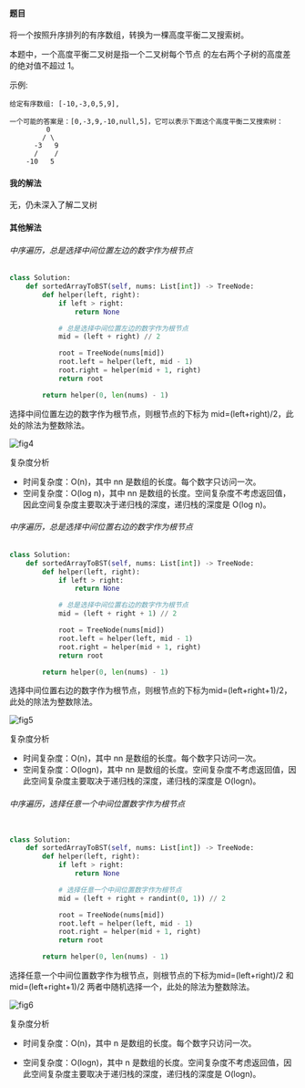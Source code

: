 #### 题目

将一个按照升序排列的有序数组，转换为一棵高度平衡二叉搜索树。

本题中，一个高度平衡二叉树是指一个二叉树每个节点 的左右两个子树的高度差的绝对值不超过 1。

示例:

    给定有序数组: [-10,-3,0,5,9],
    
    一个可能的答案是：[0,-3,9,-10,null,5]，它可以表示下面这个高度平衡二叉搜索树：
    		 0
     		/ \
          -3   9
          /    /
        -10   5
#### 我的解法

无，仍未深入了解二叉树

#### 其他解法

###### 中序遍历，总是选择中间位置左边的数字作为根节点

```python
class Solution:
    def sortedArrayToBST(self, nums: List[int]) -> TreeNode:
        def helper(left, right):
            if left > right:
                return None

            # 总是选择中间位置左边的数字作为根节点
            mid = (left + right) // 2

            root = TreeNode(nums[mid])
            root.left = helper(left, mid - 1)
            root.right = helper(mid + 1, right)
            return root

        return helper(0, len(nums) - 1)
```

选择中间位置左边的数字作为根节点，则根节点的下标为 mid=(left+right)/2，此处的除法为整数除法。

![fig4](https://assets.leetcode-cn.com/solution-static/108/108_fig4.png)

复杂度分析
- 时间复杂度：O(n)，其中 nn 是数组的长度。每个数字只访问一次。
- 空间复杂度：O(log n)，其中 nn 是数组的长度。空间复杂度不考虑返回值，因此空间复杂度主要取决于递归栈的深度，递归栈的深度是 O(log n)。

###### 中序遍历，总是选择中间位置右边的数字作为根节点

```python
class Solution:
    def sortedArrayToBST(self, nums: List[int]) -> TreeNode:
        def helper(left, right):
            if left > right:
                return None

            # 总是选择中间位置右边的数字作为根节点
            mid = (left + right + 1) // 2

            root = TreeNode(nums[mid])
            root.left = helper(left, mid - 1)
            root.right = helper(mid + 1, right)
            return root

        return helper(0, len(nums) - 1)
```

选择中间位置右边的数字作为根节点，则根节点的下标为mid=(left+right+1)/2，此处的除法为整数除法。

![fig5](https://assets.leetcode-cn.com/solution-static/108/108_fig5.png)

复杂度分析
- 时间复杂度：O(n)，其中 nn 是数组的长度。每个数字只访问一次。
- 空间复杂度：O(logn)，其中 nn 是数组的长度。空间复杂度不考虑返回值，因此空间复杂度主要取决于递归栈的深度，递归栈的深度是 O(logn)。

###### 中序遍历，选择任意一个中间位置数字作为根节点

```python

class Solution:
    def sortedArrayToBST(self, nums: List[int]) -> TreeNode:
        def helper(left, right):
            if left > right:
                return None

            # 选择任意一个中间位置数字作为根节点
            mid = (left + right + randint(0, 1)) // 2

            root = TreeNode(nums[mid])
            root.left = helper(left, mid - 1)
            root.right = helper(mid + 1, right)
            return root

        return helper(0, len(nums) - 1)
```

选择任意一个中间位置数字作为根节点，则根节点的下标为mid=(left+right)/2 和 mid=(left+right+1)/2 两者中随机选择一个，此处的除法为整数除法。

![fig6](https://assets.leetcode-cn.com/solution-static/108/108_fig6.png)

复杂度分析

- 时间复杂度：O(n)，其中 n 是数组的长度。每个数字只访问一次。

- 空间复杂度：O(logn)，其中 n 是数组的长度。空间复杂度不考虑返回值，因此空间复杂度主要取决于递归栈的深度，递归栈的深度是 O(logn)。


